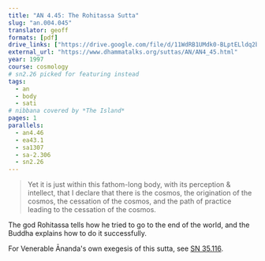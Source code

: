 ```yaml
---
title: "AN 4.45: The Rohitassa Sutta"
slug: "an.004.045"
translator: geoff
formats: [pdf]
drive_links: ["https://drive.google.com/file/d/11WdRB1UMdk0-BLptELldq2b_UPnlmoKZ/view?usp=drivesdk"]
external_url: "https://www.dhammatalks.org/suttas/AN/AN4_45.html"
year: 1997
course: cosmology
# sn2.26 picked for featuring instead
tags:
  - an
  - body
  - sati
# nibbana covered by *The Island*
pages: 1
parallels:
  - an4.46
  - ea43.1
  - sa1307
  - sa-2.306
  - sn2.26
---
```


> Yet it is just within this fathom-long body, with its perception & intellect, that I declare that there is the cosmos, the origination of the cosmos, the cessation of the cosmos, and the path of practice leading to the cessation of the cosmos.

The god Rohitassa tells how he tried to go to the end of the world, and the Buddha explains how to do it successfully.

For Venerable Ānanda's own exegesis of this sutta, see [SN 35.116](/content/canon/sn35.116).
